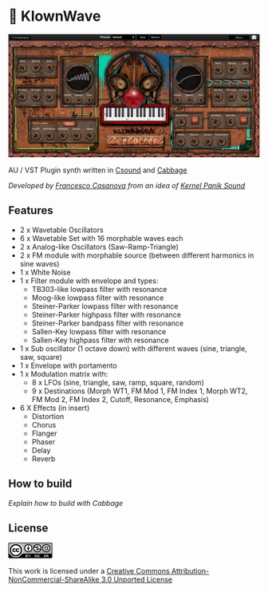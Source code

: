 # 👾 KlownWave

![plot](/img/img0.jpg)

AU / VST Plugin synth written in [Csound](https://csound.com/) and [Cabbage](https://cabbageaudio.com/)

*Developed by [Francesco Casanova](https://cipp0.github.io/) from an idea of [Kernel Panik Sound](https://www.facebook.com/kernelpaniksound)*


## Features
- 2 x Wavetable Oscillators 
- 6 x Wavetable Set with 16 morphable waves each 
- 2 x Analog-like Oscillators (Saw-Ramp-Triangle)
- 2 x FM module with morphable source (between different harmonics in sine waves)
- 1 x White Noise
- 1 x Filter module with envelope and types:
  - TB303-like lowpass filter with resonance
  - Moog-like lowpass filter with resonance
  - Steiner-Parker lowpass filter with resonance
  - Steiner-Parker highpass filter with resonance
  - Steiner-Parker bandpass filter with resonance
  - Sallen-Key lowpass filter with resonance
  - Sallen-Key highpass filter with resonance
- 1 x Sub oscillator (1 octave down) with different waves (sine, triangle, saw, square)
- 1 x Envelope with portamento
- 1 x Modulation matrix with:
  - 8 x LFOs (sine, triangle, saw, ramp, square, random)
  - 9 x Destinations (Morph WT1, FM Mod 1, FM Index 1, Morph WT2, FM Mod 2, FM Index 2, Cutoff, Resonance, Emphasis)
- 6 X Effects (in insert)
  - Distortion
  - Chorus
  - Flanger
  - Phaser
  - Delay
  - Reverb

## How to build
*Explain how to build with Cabbage*

## License
![plot](/img/cc.png)

This work is licensed under a [Creative Commons Attribution-NonCommercial-ShareAlike 3.0 Unported License](https://creativecommons.org/licenses/by-nc-sa/3.0/)

